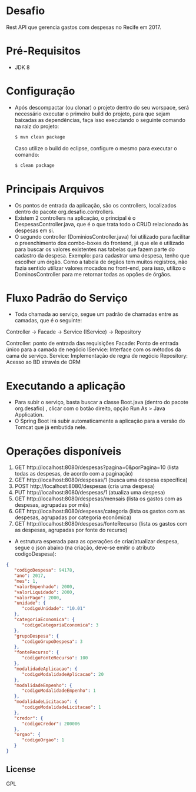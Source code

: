 # Desafio

Rest API que gerencia gastos com despesas no Recife em 2017.

# Pré-Requisitos

  - JDK 8

# Configuração

  - Após descompactar (ou clonar) o projeto dentro do seu worspace, será necessário executar o primeiro build do projeto, para que sejam baixadas as dependências, faça isso executando o seguinte comando na raiz do projeto:
  
     ```sh
     $ mvn clean package
     ```
     
     Caso utilize o build do eclipse, configure o mesmo para executar o comando:
     ```sh
     $ clean package
     ```

# Principais Arquivos

- Os pontos de entrada da aplicação, são os controllers, localizados dentro do pacote org.desafio.controllers.
- Existem 2 controllers na aplicação, o principal é o DespesasController.java, que é o que trata todo o CRUD relacionado às despesas em si. 
- O segundo controller (DominiosController.java) foi utilizado para facilitar o preenchimento dos combo-boxes do frontend, já que ele é utilizado para buscar os valores existentes nas tabelas que fazem parte do cadastro da despesa. Exemplo: para cadastrar uma despesa, tenho que escolher um órgão. Como a tabela de órgãos tem muitos registros, não fazia sentido utilizar valores mocados no front-end, para isso, utilizo o DominosController para me retornar todas as opções de órgãos.

# Fluxo Padrão do Serviço

- Toda chamada ao serviço, segue um padrão de chamadas entre as camadas, que é o seguinte:

Controller -> Facade -> Service (IService) -> Repository

Controller: ponto de entrada das requisições
Facade: Ponto de entrada único para a camada de negócio
IService: Interface com os métodos da cama de serviço.
Service: Implementação de regra de negócio
Repository: Acesso ao BD através de ORM


# Executando a aplicação

- Para subir o serviço, basta buscar a classe Boot.java (dentro do pacote org.desafio) , clicar com o botão direito, opção Run As > Java Application.
- O Spring Boot irá subir automaticamente a aplicação para a versão do Tomcat que já embutida nele.

# Operações disponíveis
1)  GET http://localhost:8080/despesas?pagina=0&porPagina=10 (lista todas as despesas, de acordo com a paginação)
2)  GET http://localhost:8080/despesas/1 (busca uma despesa específica)
3)  POST http://localhost:8080/despesas (cria uma despesa)
4)  PUT http://localhost:8080/despesas/1 (atualiza uma despesa)
5)  GET http://localhost:8080/despesas/mensais (lista os gastos com as despesas, agrupadas por mês)
6)  GET http://localhost:8080/despesas/categoria (lista os gastos com as despesas, agrupadas por categoria econômica)
7)  GET http://localhost:8080/despesas/fonteRecurso (lista os gastos com as despesas, agrupadas por fonte do recurso)

- A estrutura esperada para as operações de criar/atualizar despesa, segue o json abaixo (na criação, deve-se emitir o atributo codigoDespesa):

```json
{
   "codigoDespesa": 94178,
   "ano": 2017,
   "mes": 1,
   "valorEmpenhado": 2000,
   "valorLiquidado": 2000,
   "valorPago": 2000,
   "unidade": {
      "codigoUnidade": "10.01"
   },
   "categoriaEconomica": {
      "codigoCategoriaEconomica": 3
   },
   "grupoDespesa": {
      "codigoGrupoDespesa": 3
   },
   "fonteRecurso": {
      "codigoFonteRecurso": 100
   },
   "modalidadeAplicacao": {
      "codigoModalidadeAplicacao": 20
   },
   "modalidadeEmpenho": {
      "codigoModalidadeEmpenho": 1
   },
   "modalidadeLicitacao": {
      "codigoModalidadeLicitacao": 1
   },
   "credor": {
      "codigoCredor": 200006
   },
   "orgao": {
      "codigoOrgao": 1
   }
}
```



License
----

GPL
